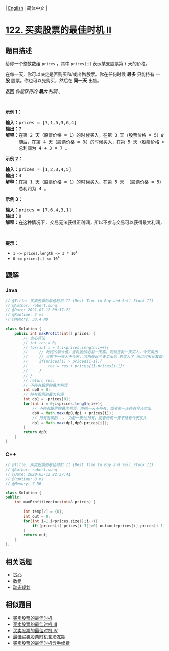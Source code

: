 
| [English](README_EN.md) | 简体中文 |

# [122. 买卖股票的最佳时机 II](https://leetcode.cn//problems/best-time-to-buy-and-sell-stock-ii/)

## 题目描述

<p>给你一个整数数组 <code>prices</code> ，其中&nbsp;<code>prices[i]</code> 表示某支股票第 <code>i</code> 天的价格。</p>

<p>在每一天，你可以决定是否购买和/或出售股票。你在任何时候&nbsp;<strong>最多</strong>&nbsp;只能持有 <strong>一股</strong> 股票。你也可以先购买，然后在 <strong>同一天</strong> 出售。</p>

<p>返回 <em>你能获得的 <strong>最大</strong> 利润</em>&nbsp;。</p>

<p>&nbsp;</p>

<p><strong>示例 1：</strong></p>

<pre>
<strong>输入：</strong>prices = [7,1,5,3,6,4]
<strong>输出：</strong>7
<strong>解释：</strong>在第 2 天（股票价格 = 1）的时候买入，在第 3 天（股票价格 = 5）的时候卖出, 这笔交易所能获得利润 = 5 - 1 = 4 。
&nbsp;    随后，在第 4 天（股票价格 = 3）的时候买入，在第 5 天（股票价格 = 6）的时候卖出, 这笔交易所能获得利润 = 6 - 3 = 3 。
     总利润为 4 + 3 = 7 。</pre>

<p><strong>示例 2：</strong></p>

<pre>
<strong>输入：</strong>prices = [1,2,3,4,5]
<strong>输出：</strong>4
<strong>解释：</strong>在第 1 天（股票价格 = 1）的时候买入，在第 5 天 （股票价格 = 5）的时候卖出, 这笔交易所能获得利润 = 5 - 1 = 4 。
&nbsp;    总利润为 4 。</pre>

<p><strong>示例&nbsp;3：</strong></p>

<pre>
<strong>输入：</strong>prices = [7,6,4,3,1]
<strong>输出：</strong>0
<strong>解释：</strong>在这种情况下, 交易无法获得正利润，所以不参与交易可以获得最大利润，最大利润为 0 。</pre>

<p>&nbsp;</p>

<p><strong>提示：</strong></p>

<ul>
	<li><code>1 &lt;= prices.length &lt;= 3 * 10<sup>4</sup></code></li>
	<li><code>0 &lt;= prices[i] &lt;= 10<sup>4</sup></code></li>
</ul>


## 题解


### Java

```Java
// @Title: 买卖股票的最佳时机 II (Best Time to Buy and Sell Stock II)
// @Author: robert.sunq
// @Date: 2021-07-12 00:37:22
// @Runtime: 2 ms
// @Memory: 38.4 MB

class Solution {
    public int maxProfit(int[] prices) {
        // 贪心算法
        // int res = 0;
        // for(int i = 1;i<prices.length;i++){
        //     // 利润的最大值，当前股价必前一天高，则设定前一天买入，今天卖出
        //     // 当前下一天大于今天，可用假设今天卖出后 右买入了 所以只用计算每一次的增加
        //     if(prices[i] > prices[i-1]){
        //         res = res + prices[i]-prices[i-1];
        //     }
        // }
        // return res;
        // 不持有股票的最大利润
        int dp0 = 0;
        // 持有股票的最大利润
        int dp1 = -prices[0];
        for(int i = 0;i<prices.length;i++){
            // 不持有股票的最大利润，为前一天不持有，或者前一天持有今天卖出
            dp0 = Math.max(dp0,dp1 + prices[i]);
            // 持有股票的  ， 为前一天也持有，或者而前一天不持有今天买入
            dp1 = Math.max(dp1,dp0-prices[i]);
        }
        return dp0;
    }
}
```



### C++

```C++
// @Title: 买卖股票的最佳时机 II (Best Time to Buy and Sell Stock II)
// @Author: robert.sunq
// @Date: 2020-05-12 22:37:41
// @Runtime: 8 ms
// @Memory: 7 MB

class Solution {
public:
    int maxProfit(vector<int>& prices) {
        
        int temp[2] = {0};
        int out = 0;
        for(int i=1;i<prices.size();i++){
            if((prices[i]-prices[i-1])>0) out=out+prices[i]-prices[i-1];
        }
        return out;
    }
};
```



## 相关话题

- [贪心](https://leetcode.cn//tag/greedy)
- [数组](https://leetcode.cn//tag/array)
- [动态规划](https://leetcode.cn//tag/dynamic-programming)

## 相似题目


- [买卖股票的最佳时机](../best-time-to-buy-and-sell-stock/README.md)
- [买卖股票的最佳时机 III](../best-time-to-buy-and-sell-stock-iii/README.md)
- [买卖股票的最佳时机 IV](../best-time-to-buy-and-sell-stock-iv/README.md)
- [最佳买卖股票时机含冷冻期](../best-time-to-buy-and-sell-stock-with-cooldown/README.md)
- [买卖股票的最佳时机含手续费](../best-time-to-buy-and-sell-stock-with-transaction-fee/README.md)
